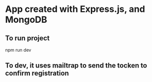 # App created with Express.js, and MongoDB

## To run project
npm run dev

## To dev, it uses mailtrap to send the tocken to confirm registration
